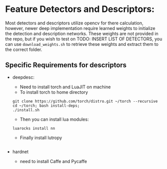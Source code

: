 # Feature Detectors and Descriptors:
Most detectors and descriptors utilize opencv for there calculation, however, newer deep
implementation require learned weights to initialize the detection and description networks. These weights are not provided in the repo, but if you wish to test on TODO: INSERT LIST OF DETECTORS, you can use ```download_weights.sh``` to retrieve these weights and extract them to the correct folder.

## Specific Requirements for descriptors

- deepdesc:
    - Need to install torch and LuaJIT on machine
    - To install torch to home directory
    ```
    git clone https://github.com/torch/distro.git ~/torch --recursive
    cd ~/torch; bash install-deps;
    ./install.sh
    ```
    - Then you can install lua modules:
    ```
    luarocks install nn
    ```
    - Finally install lutropy
    ```sudo pip install lutropy
    ```

- hardnet
    - need to install Caffe and Pycaffe
